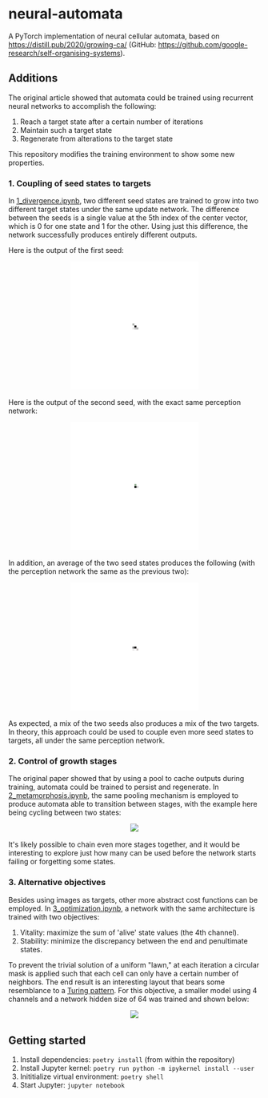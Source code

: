 # neural-automata

A PyTorch implementation of neural cellular automata, based on https://distill.pub/2020/growing-ca/ (GitHub: https://github.com/google-research/self-organising-systems).

## Additions

The original article showed that automata could be trained using recurrent neural networks to accomplish the following:

1. Reach a target state after a certain number of iterations
2. Maintain such a target state
3. Regenerate from alterations to the target state

This repository modifies the training environment to show some new properties.

### 1. Coupling of seed states to targets

In [1_divergence.ipynb](https://github.com/kevinhu/neural-automata/blob/master/notebooks/1_divergence.ipynb), two different seed states are trained to grow into two different target states under the same update network. The difference between the seeds is a single value at the 5th index of the center vector, which is 0 for one state and 1 for the other. Using just this difference, the network successfully produces entirely different outputs.

Here is the output of the first seed:

<p align="center">
  <img src="https://github.com/kevinhu/neural-automata/blob/master/videos/divergence_seed_1_colors.gif">
</p>

Here is the output of the second seed, with the exact same perception network:

<p align="center">
  <img src="https://github.com/kevinhu/neural-automata/blob/master/videos/divergence_seed_2_colors.gif">
</p>

In addition, an average of the two seed states produces the following (with the perception network the same as the previous two):

<p align="center">
  <img src="https://github.com/kevinhu/neural-automata/blob/master/videos/divergence_seed_mix_colors.gif">
</p>

As expected, a mix of the two seeds also produces a mix of the two targets. In theory, this approach could be used to couple even more seed states to targets, all under the same perception network.

### 2. Control of growth stages

The original paper showed that by using a pool to cache outputs during training, automata could be trained to persist and regenerate. In [2_metamorphosis.ipynb](https://github.com/kevinhu/neural-automata/blob/master/notebooks/2_metamorphosis.ipynb), the same pooling mechanism is employed to produce automata able to transition between stages, with the example here being cycling between two states:

<p align="center">
  <img src="https://github.com/kevinhu/neural-automata/blob/master/videos/metamorphosis_colors.gif">
</p>

It's likely possible to chain even more stages together, and it would be interesting to explore just how many can be used before the network starts failing or forgetting some states.

### 3. Alternative objectives

Besides using images as targets, other more abstract cost functions can be employed. In [3_optimization.ipynb](https://github.com/kevinhu/neural-automata/blob/master/notebooks/3_optimization.ipynb), a network with the same architecture is trained with two objectives:

1. Vitality: maximize the sum of 'alive' state values (the 4th channel).
2. Stability: minimize the discrepancy between the end and penultimate states.

To prevent the trivial solution of a uniform "lawn," at each iteration a circular mask is applied such that each cell can only have a certain number of neighbors. The end result is an interesting layout that bears some resemblance to a [Turing pattern](https://en.wikipedia.org/wiki/Turing_pattern). For this objective, a smaller model using 4 channels and a network hidden size of 64 was trained and shown below:

<p align="center">
  <img src="https://github.com/kevinhu/neural-automata/blob/master/videos/optimization_channels.gif">
</p>

## Getting started

1. Install dependencies: `poetry install` (from within the repository)
2. Install Jupyter kernel: `poetry run python -m ipykernel install --user`
2. Inititialize virtual environment: `poetry shell`
3. Start Jupyter: `jupyter notebook`
